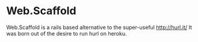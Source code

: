 Web.Scaffold
====

Web.Scaffold is a rails based alternative to the super-useful <http://hurl.it/>
It was born out of the desire to run hurl on heroku.
